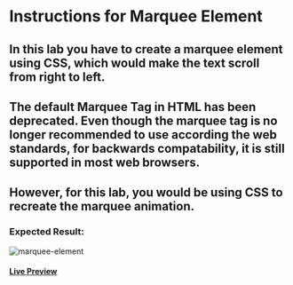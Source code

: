 # Instructions for Marquee Element

## In this lab you have to create a marquee element using CSS, which would make the text scroll from right to left.

## The default Marquee Tag in HTML has been deprecated. Even though the marquee tag is no longer recommended to use according the web standards, for backwards compatability, it is still supported in most web browsers.

## However, for this lab, you would be using CSS to recreate the marquee animation.

### Expected Result:

![marquee-element](https://github.com/selimbiber/30Day30Project-HTML5-CSS3-Challenges/assets/117529414/082639c0-49d0-42bd-ac98-6ffa5e2afa44)

#### [Live Preview](https://selimbiber.github.io/Vanilla-CSS-Challenges/Day21-marquee-element/)
